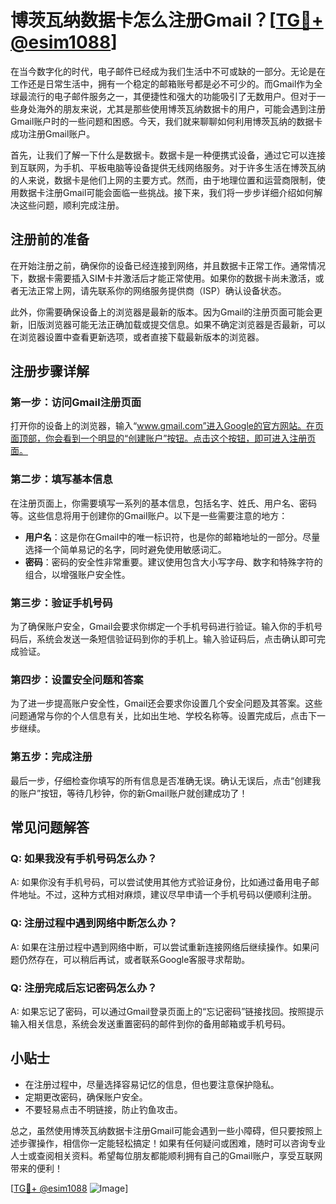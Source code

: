 # 博茨瓦纳数据卡怎么注册Gmail？[[TG💪+ @esim1088](https://t.me/s/esim1088)]

在当今数字化的时代，电子邮件已经成为我们生活中不可或缺的一部分。无论是在工作还是日常生活中，拥有一个稳定的邮箱账号都是必不可少的。而Gmail作为全球最流行的电子邮件服务之一，其便捷性和强大的功能吸引了无数用户。但对于一些身处海外的朋友来说，尤其是那些使用博茨瓦纳数据卡的用户，可能会遇到注册Gmail账户时的一些问题和困惑。今天，我们就来聊聊如何利用博茨瓦纳的数据卡成功注册Gmail账户。

首先，让我们了解一下什么是数据卡。数据卡是一种便携式设备，通过它可以连接到互联网，为手机、平板电脑等设备提供无线网络服务。对于许多生活在博茨瓦纳的人来说，数据卡是他们上网的主要方式。然而，由于地理位置和运营商限制，使用数据卡注册Gmail可能会面临一些挑战。接下来，我们将一步步详细介绍如何解决这些问题，顺利完成注册。

## 注册前的准备

在开始注册之前，确保你的设备已经连接到网络，并且数据卡正常工作。通常情况下，数据卡需要插入SIM卡并激活后才能正常使用。如果你的数据卡尚未激活，或者无法正常上网，请先联系你的网络服务提供商（ISP）确认设备状态。

此外，你需要确保设备上的浏览器是最新的版本。因为Gmail的注册页面可能会更新，旧版浏览器可能无法正确加载或提交信息。如果不确定浏览器是否最新，可以在浏览器设置中查看更新选项，或者直接下载最新版本的浏览器。

## 注册步骤详解

### 第一步：访问Gmail注册页面

打开你的设备上的浏览器，输入“www.gmail.com”进入Google的官方网站。在页面顶部，你会看到一个明显的“创建账户”按钮。点击这个按钮，即可进入注册页面。

### 第二步：填写基本信息

在注册页面上，你需要填写一系列的基本信息，包括名字、姓氏、用户名、密码等。这些信息将用于创建你的Gmail账户。以下是一些需要注意的地方：

- **用户名**：这是你在Gmail中的唯一标识符，也是你的邮箱地址的一部分。尽量选择一个简单易记的名字，同时避免使用敏感词汇。
- **密码**：密码的安全性非常重要。建议使用包含大小写字母、数字和特殊字符的组合，以增强账户安全性。

### 第三步：验证手机号码

为了确保账户安全，Gmail会要求你绑定一个手机号码进行验证。输入你的手机号码后，系统会发送一条短信验证码到你的手机上。输入验证码后，点击确认即可完成验证。

### 第四步：设置安全问题和答案

为了进一步提高账户安全性，Gmail还会要求你设置几个安全问题及其答案。这些问题通常与你的个人信息有关，比如出生地、学校名称等。设置完成后，点击下一步继续。

### 第五步：完成注册

最后一步，仔细检查你填写的所有信息是否准确无误。确认无误后，点击“创建我的账户”按钮，等待几秒钟，你的新Gmail账户就创建成功了！

## 常见问题解答

### Q: 如果我没有手机号码怎么办？

A: 如果你没有手机号码，可以尝试使用其他方式验证身份，比如通过备用电子邮件地址。不过，这种方式相对麻烦，建议尽早申请一个手机号码以便顺利注册。

### Q: 注册过程中遇到网络中断怎么办？

A: 如果在注册过程中遇到网络中断，可以尝试重新连接网络后继续操作。如果问题仍然存在，可以稍后再试，或者联系Google客服寻求帮助。

### Q: 注册完成后忘记密码怎么办？

A: 如果忘记了密码，可以通过Gmail登录页面上的“忘记密码”链接找回。按照提示输入相关信息，系统会发送重置密码的邮件到你的备用邮箱或手机号码。

## 小贴士

- 在注册过程中，尽量选择容易记忆的信息，但也要注意保护隐私。
- 定期更改密码，确保账户安全。
- 不要轻易点击不明链接，防止钓鱼攻击。

总之，虽然使用博茨瓦纳数据卡注册Gmail可能会遇到一些小障碍，但只要按照上述步骤操作，相信你一定能轻松搞定！如果有任何疑问或困难，随时可以咨询专业人士或查阅相关资料。希望每位朋友都能顺利拥有自己的Gmail账户，享受互联网带来的便利！

[[TG💪+ @esim1088](https://t.me/s/esim1088) ![Image](https://i.postimg.cc/4NQfJmqS/Snipaste-2025-05-13-00-14-12.png)]